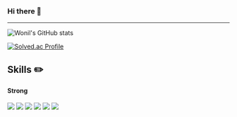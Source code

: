 ### Hi there 👋
---
![Wonil's GitHub stats](https://github-readme-stats.vercel.app/api?username=wonil-programmer&show_icons=true&theme=radical)

[![Solved.ac Profile](http://mazassumnida.wtf/api/v2/generate_badge?boj=wonza85)](https://solved.ac/wonza85/)
## Skills ✏️
#### Strong
<div>
<img src="https://img.shields.io/badge/Html-E34F26?style=for-the-badge&logo=Html5&logoColor=white">
<img src="https://img.shields.io/badge/Css-1572B6?style=for-the-badge&logo=Css3&logoColor=white">
<img src="https://img.shields.io/badge/JavaScript-F7DF1E?style=for-the-badge&logo=JavaScript&logoColor=white">
<img src="https://img.shields.io/badge/Tailwind%20Css-06B6D4?style=for-the-badge&logo=TailwindCSS&logoColor=white">
<img src="https://img.shields.io/badge/React-61DAFB?style=for-the-badge&logo=React&logoColor=white">
<img src="https://img.shields.io/badge/Python-3776AB?style=for-the-badge&logo=Python&logoColor=white">
</div>

